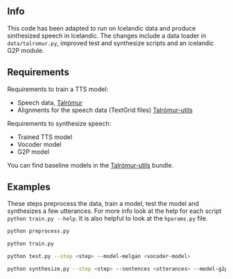 Info
---

This code has been adapted to run on Icelandic data and produce sinthesized speech in Icelandic.
The changes include a data loader in `data/talromur.py`, improved test and synthesize scripts and an icelandic G2P module. 

Requirements
---

Requirements to train a TTS model:

   - Speech data, [Talrómur](https://repository.clarin.is/repository/xmlui/handle/20.500.12537/104)
   - Alignments for the speech data (TextGrid files) [Talrómur-utils](https://repository.clarin.is/repository/xmlui/handle/20.500.12537/201)

Requirements to synthesize speech:
   - Trained TTS model
   - Vocoder model
   - G2P model

You can find baseline models in the [Talrómur-utils](https://repository.clarin.is/repository/xmlui/handle/20.500.12537/201) bundle.


Examples
---

These steps preprocess the data, train a model, test the model and synthesizes a few utterances.
For more info look at the help for each script `python train.py --help`.
It is also helpful to look at the `hparams.py` file.

```bash
python preprocess.py

python train.py

python test.py --step <step> --model-melgan <vocoder-model>

python synthesize.py --step <step> --sentences <utterances> --model-g2p <sequter-g2p-model> --model-melgan <vocoder-model>
```
